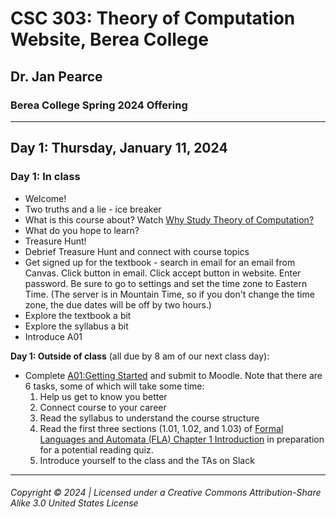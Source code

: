# CSC 303: Theory of Computation Website, Berea College

## Dr. Jan Pearce

### Berea College Spring 2024 Offering

---

## Day 1: Thursday, January 11, 2024

### Day 1: In class

- Welcome!
- Two truths and a lie - ice breaker
- What is this course about? Watch [Why Study Theory of Computation?](https://youtu.be/SV57Yv8BXBc?feature=shared)
- What do you hope to learn?
- Treasure Hunt!
- Debrief Treasure Hunt and connect with course topics
- Get signed up for the textbook - search in email for an email from Canvas. Click button in email. Click accept button in website. Enter password. Be sure to go to settings and set the time zone to Eastern Time. (The server is in Mountain Time, so if you don't change the time zone, the due dates will be off by two hours.)
- Explore the textbook a bit
- Explore the syllabus a bit
- Introduce A01

**Day 1: Outside of class** (all due by 8 am of our next class day):

- Complete [A01:Getting Started](https://docs.google.com/document/d/1m36CNKj2ksPqhKscH_gl-yCExNiAAKTQZFJOfWohYRY/edit?usp=sharing) and submit to Moodle. Note that there are 6 tasks, some of which will take some time:
  1. Help us get to know you better
  2. Connect course to your career
  3. Read the syllabus to understand the course structure
  4. Read the first three sections (1.01, 1.02, and 1.03) of [Formal Languages and Automata (FLA) Chapter 1 Introduction](https://canvas.instructure.com/courses/8434722) in preparation for a potential reading quiz.
  5. Introduce yourself to the class and the TAs on Slack

---

###### Copyright © 2024 | Licensed under a Creative Commons Attribution-Share Alike 3.0 United States License
